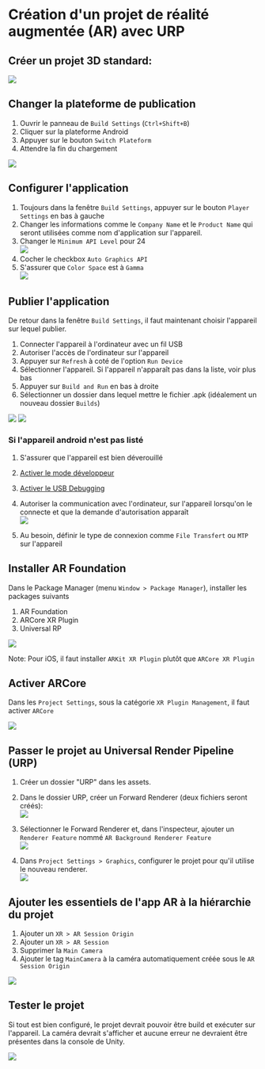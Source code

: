 # Création d'un projet de réalité augmentée (AR) avec URP

## Créer un projet 3D standard:
![](images_creation_projet/creation_projet.png)

## Changer la plateforme de publication
1. Ouvrir le panneau de `Build Settings` (`Ctrl+Shift+B`)
2. Cliquer sur la plateforme Android
3. Appuyer sur le bouton `Switch Plateform`
4. Attendre la fin du chargement

![](images_creation_projet/switch_platform.png)

## Configurer l'application
1. Toujours dans la fenêtre `Build Settings`, appuyer sur le bouton `Player Settings` en bas à gauche
2. Changer les informations comme le `Company Name` et le `Product Name` qui seront utilisées comme nom d'application sur l'appareil.
3. Changer le `Minimum API Level` pour 24<br>
![](images_creation_projet/api_level.png)
4. Cocher le checkbox `Auto Graphics API`
5. S'assurer que `Color Space` est à `Gamma`<br> 
![](images_creation_projet/color_space.png)


## Publier l'application 
De retour dans la fenêtre `Build Settings`, il faut maintenant choisir l'appareil sur lequel publier.
1. Connecter l'appareil à l'ordinateur avec un fil USB
3. Autoriser l'accès de l'ordinateur sur l'appareil
4. Appuyer sur `Refresh` à coté de l'option `Run Device`
5. Sélectionner l'appareil. Si l'appareil n'apparaît pas dans la liste, voir plus bas
6. Appuyer sur `Build and Run` en bas à droite
7. Sélectionner un dossier dans lequel mettre le fichier .apk (idéalement un nouveau dossier `Builds`)

![](images_creation_projet/select_device.png)
![](images_creation_projet/first_build.jpg)

### Si l'appareil **android n'est pas listé**
1. S'assurer que l'appareil est bien déverouillé
2. [Activer le mode développeur](https://developer.android.com/studio/debug/dev-options)
3. [Activer le USB Debugging](https://developer.android.com/studio/debug/dev-options#enable)
4. Autoriser la communication avec l'ordinateur, sur l'appareil lorsqu'on le connecte et que la demande d'autorisation apparaît<br>
![](images_creation_projet/autorisation.jpg)

5. Au besoin, définir le type de connexion comme `File Transfert` ou `MTP` sur l'appareil

## Installer AR Foundation
Dans le Package Manager (menu `Window > Package Manager`), installer les packages suivants
1. AR Foundation
2. ARCore XR Plugin
4. Universal RP

![](images_creation_projet/package_manager.png)

Note: Pour iOS, il faut installer `ARKit XR Plugin` plutôt que `ARCore XR Plugin`

## Activer ARCore
Dans les `Project Settings`, sous la catégorie `XR Plugin Management`, il faut activer `ARCore`

![](images_creation_projet/xr_plugin.png)

## Passer le projet au Universal Render Pipeline (URP)
1. Créer un dossier "URP" dans les assets.
2. Dans le dossier URP, créer un Forward Renderer (deux fichiers seront créés):<br>
![](images_creation_projet/create_urp.png)

3. Sélectionner le Forward Renderer et, dans l'inspecteur, ajouter un `Renderer Feature` nommé `AR Background Renderer Feature`<br>
![](images_creation_projet/ar_camera_feature.png)

4. Dans `Project Settings > Graphics`, configurer le projet pour qu'il utilise le nouveau renderer.<br>
![](images_creation_projet/project_settings_urp.png)

## Ajouter les essentiels de l'app AR à la hiérarchie du projet

1. Ajouter un `XR > AR Session Origin`
2. Ajouter un `XR > AR Session`
3. Supprimer la `Main Camera`
4. Ajouter le tag `MainCamera` à la caméra automatiquement créée sous le `AR Session Origin`

![](images_creation_projet/ar_camera.png)

## Tester le projet

Si tout est bien configuré, le projet devrait pouvoir être build et exécuter sur l'appareil. La caméra devrait s'afficher et aucune erreur ne devraient être présentes dans la console de Unity.

![](images_creation_projet/last_build.jpg)